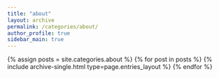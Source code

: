 ```yaml
---
title: "about"
layout: archive
permalink: /categories/about/
author_profile: true
sidebar_main: true
---
```


{% assign posts = site.categories.about %}
{% for post in posts %}
{% include archive-single.html type=page.entries_layout %}
{% endfor %}